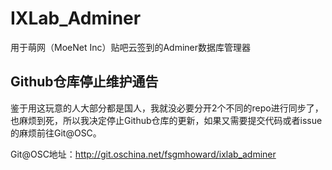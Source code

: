 # IXLab_Adminer
用于萌网（MoeNet Inc）贴吧云签到的Adminer数据库管理器

## Github仓库停止维护通告
鉴于用这玩意的人大部分都是国人，我就没必要分开2个不同的repo进行同步了，也麻烦到死，所以我决定停止Github仓库的更新，如果又需要提交代码或者issue的麻烦前往Git@OSC。

Git@OSC地址：http://git.oschina.net/fsgmhoward/ixlab_adminer
